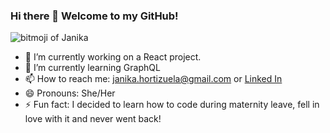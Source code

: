 ### Hi there 👋 Welcome to my GitHub!

![bitmoji of Janika](https://user-images.githubusercontent.com/21073095/137805644-84400f06-55a2-44be-90c0-9c008c578622.png)

- 🔭 I’m currently working on a React project.
- 🌱 I’m currently learning GraphQL
- 📫 How to reach me: janika.hortizuela@gmail.com or [Linked In](hwww.linkedin.com/in/janika-hortizuela)
- 😄 Pronouns: She/Her
- ⚡ Fun fact: I decided to learn how to code during maternity leave, fell in love with it and never went back! 

